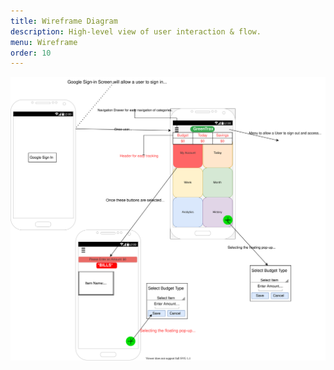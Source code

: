 ```yaml
---
title: Wireframe Diagram
description: High-level view of user interaction & flow.
menu: Wireframe
order: 10
---
```


[![Wireframe Diagram](images/greentrax-wireframe-final.svg)](pdf/greentrax-wireframe-final.pdf)